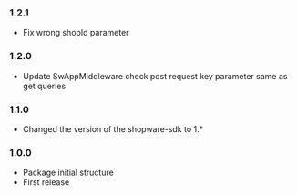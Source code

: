 ### 1.2.1
- Fix wrong shopId parameter

### 1.2.0
- Update SwAppMiddleware check post request key parameter same as get queries

### 1.1.0
- Changed the version of the shopware-sdk to 1.*

### 1.0.0
- Package initial structure
- First release
